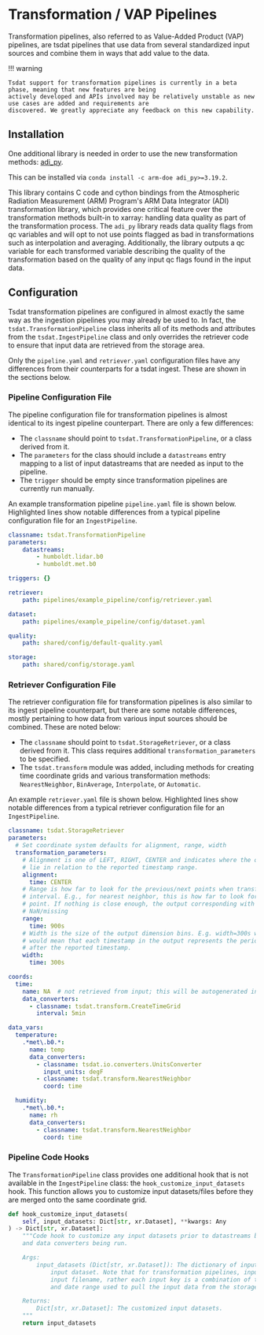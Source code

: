 # Transformation / VAP Pipelines

Transformation pipelines, also referred to as Value-Added Product (VAP) pipelines, are tsdat pipelines that use data
from several standardized input sources and combine them in ways that add value to the data.

!!! warning

    Tsdat support for transformation pipelines is currently in a beta phase, meaning that new features are being
    actively developed and APIs involved may be relatively unstable as new use cases are added and requirements are
    discovered. We greatly appreciate any feedback on this new capability.

## Installation

One additional library is needed in order to use the new transformation methods:
[adi_py](https://anaconda.org/arm-doe/adi_py).

This can be installed via `conda install -c arm-doe adi_py>=3.19.2`.

This library contains C code and cython bindings from the Atmospheric Radiation Measurement (ARM) Program's ARM Data
Integrator (ADI) transformation library, which provides one critical feature over the transformation methods built-in to
xarray: handling data quality as part of the transformation process. The `adi_py` library reads data quality flags from
qc variables and will opt to not use points flagged as bad in transformations such as interpolation and averaging.
Additionally, the library outputs a qc variable for each transformed variable describing the quality of the
transformation based on the quality of any input qc flags found in the input data.

## Configuration

Tsdat transformation pipelines are configured in almost exactly the same way as the ingestion pipelines you may already
be used to. In fact, the `tsdat.TransformationPipeline` class inherits all of its methods and attributes from the
`tsdat.IngestPipeline` class and only overrides the retriever code to ensure that input data are retrieved from the
storage area.

Only the `pipeline.yaml` and `retriever.yaml` configuration files have any differences from their counterparts for a
tsdat ingest. These are shown in the sections below.

### Pipeline Configuration File

The pipeline configuration file for transformation pipelines is almost identical to its ingest pipeline counterpart.
There are only a few differences:

- The `classname` should point to `tsdat.TransformationPipeline`, or a class derived from it.
- The `parameters` for the class should include a `datastreams` entry mapping to a list of input datastreams that are
    needed as input to the pipeline.
- The `trigger` should be empty since transformation pipelines are currently run manually.

An example transformation pipeline `pipeline.yaml` file is shown below. Highlighted lines show notable differences from
a typical pipeline configuration file for an `IngestPipeline`.

```yaml hl_lines="1 2 3 4 5 7"
classname: tsdat.TransformationPipeline
parameters: 
    datastreams:
        - humboldt.lidar.b0
        - humboldt.met.b0

triggers: {}

retriever:
    path: pipelines/example_pipeline/config/retriever.yaml

dataset:
    path: pipelines/example_pipeline/config/dataset.yaml

quality:
    path: shared/config/default-quality.yaml

storage:
    path: shared/config/storage.yaml
```

### Retriever Configuration File

The retriever configuration file for transformation pipelines is also similar to its ingest pipeline counterpart, but
there are some notable differences, mostly pertaining to how data from various input sources should be combined. These
are noted below:

- The `classname` should point to `tsdat.StorageRetriever`, or a class derived from it. This class requires additional
    `transformation_parameters` to be specified.
- The `tsdat.transform` module was added, including methods for creating time coordinate grids and various
    transformation methods: `NearestNeighbor`, `BinAverage`, `Interpolate`, or `Automatic`.

An example `retriever.yaml` file is shown below. Highlighted lines show notable differences from a typical retriever
configuration file for an `IngestPipeline`.

```yaml hl_lines="1 2 3 4 5 6 7 8 9 10 11 12 13 14 15 16 17 18 19 23 24 25 26 35 36 42 43"
classname: tsdat.StorageRetriever
parameters:
  # Set coordinate system defaults for alignment, range, width
  transformation_parameters:
    # Alignment is one of LEFT, RIGHT, CENTER and indicates where the output point should
    # lie in relation to the reported timestamp range.
    alignment:
      time: CENTER
    # Range is how far to look for the previous/next points when transforming over an
    # interval. E.g., for nearest neighbor, this is how far to look for the closest available
    # point. If nothing is close enough, the output corresponding with that timestamp will be
    # NaN/missing
    range:
      time: 900s
    # Width is the size of the output dimension bins. E.g. width=300s with center alignment
    # would mean that each timestamp in the output represents the period from 150s before and 150s
    # after the reported timestamp.
    width:
      time: 300s

coords:
  time:
    name: NA  # not retrieved from input; this will be autogenerated instead
    data_converters:
      - classname: tsdat.transform.CreateTimeGrid
        interval: 5min

data_vars:
  temperature:
    .*met\.b0.*:
      name: temp
      data_converters:
        - classname: tsdat.io.converters.UnitsConverter
          input_units: degF
        - classname: tsdat.transform.NearestNeighbor
          coord: time

  humidity:
    .*met\.b0.*:
      name: rh
      data_converters:
        - classname: tsdat.transform.NearestNeighbor
          coord: time
```

### Pipeline Code Hooks

The `TransformationPipeline` class provides one additional hook that is not available in the `IngestPipeline` class: the
`hook_customize_input_datasets` hook. This function allows you to customize input datasets/files before they are merged
onto the same coordinate grid.

```python
def hook_customize_input_datasets(
    self, input_datasets: Dict[str, xr.Dataset], **kwargs: Any
) -> Dict[str, xr.Dataset]:
    """Code hook to customize any input datasets prior to datastreams being combined
    and data converters being run.

    Args:
        input_datasets (Dict[str, xr.Dataset]): The dictionary of input key (str) to
            input dataset. Note that for transformation pipelines, input keys !=
            input filename, rather each input key is a combination of the datastream
            and date range used to pull the input data from the storage retriever.

    Returns:
        Dict[str, xr.Dataset]: The customized input datasets.
    """
    return input_datasets
```

